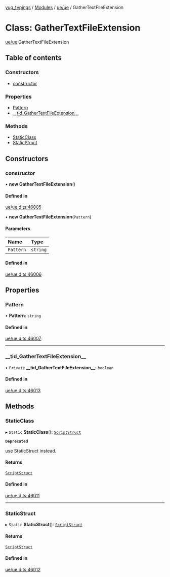 [yug_typings](../README.md) / [Modules](../modules.md) / [ue/ue](../modules/ue_ue.md) / GatherTextFileExtension

# Class: GatherTextFileExtension

[ue/ue](../modules/ue_ue.md).GatherTextFileExtension

## Table of contents

### Constructors

- [constructor](ue_ue.GatherTextFileExtension.md#constructor)

### Properties

- [Pattern](ue_ue.GatherTextFileExtension.md#pattern)
- [\_\_tid\_GatherTextFileExtension\_\_](ue_ue.GatherTextFileExtension.md#__tid_gathertextfileextension__)

### Methods

- [StaticClass](ue_ue.GatherTextFileExtension.md#staticclass)
- [StaticStruct](ue_ue.GatherTextFileExtension.md#staticstruct)

## Constructors

### constructor

• **new GatherTextFileExtension**()

#### Defined in

[ue/ue.d.ts:46005](https://github.com/YugMetaverse/yug_typings/blob/25cad34/ue/ue.d.ts#L46005)

• **new GatherTextFileExtension**(`Pattern`)

#### Parameters

| Name | Type |
| :------ | :------ |
| `Pattern` | `string` |

#### Defined in

[ue/ue.d.ts:46006](https://github.com/YugMetaverse/yug_typings/blob/25cad34/ue/ue.d.ts#L46006)

## Properties

### Pattern

• **Pattern**: `string`

#### Defined in

[ue/ue.d.ts:46007](https://github.com/YugMetaverse/yug_typings/blob/25cad34/ue/ue.d.ts#L46007)

___

### \_\_tid\_GatherTextFileExtension\_\_

• `Private` **\_\_tid\_GatherTextFileExtension\_\_**: `boolean`

#### Defined in

[ue/ue.d.ts:46013](https://github.com/YugMetaverse/yug_typings/blob/25cad34/ue/ue.d.ts#L46013)

## Methods

### StaticClass

▸ `Static` **StaticClass**(): [`ScriptStruct`](ue_ue.ScriptStruct.md)

**`Deprecated`**

use StaticStruct instead.

#### Returns

[`ScriptStruct`](ue_ue.ScriptStruct.md)

#### Defined in

[ue/ue.d.ts:46011](https://github.com/YugMetaverse/yug_typings/blob/25cad34/ue/ue.d.ts#L46011)

___

### StaticStruct

▸ `Static` **StaticStruct**(): [`ScriptStruct`](ue_ue.ScriptStruct.md)

#### Returns

[`ScriptStruct`](ue_ue.ScriptStruct.md)

#### Defined in

[ue/ue.d.ts:46012](https://github.com/YugMetaverse/yug_typings/blob/25cad34/ue/ue.d.ts#L46012)
